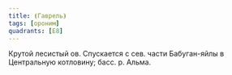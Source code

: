 ```yaml
---
title: ⦗Гаврель⦘
tags: [ороним]
quadrants: [Е8]
---
```


Крутой лесистый ов. Спускается с сев. части Бабуган-яйлы в Центральную
котловину; басс. р. Альма.
